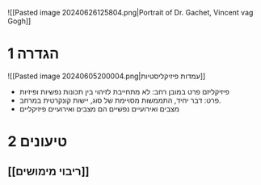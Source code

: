 ![[Pasted image 20240626125804.png|Portrait of Dr. Gachet, Vincent vag Gogh]]

# 1	הגדרה

![[Pasted image 20240605200004.png|עמדות פיזיקליסטיות]]
- פיזיקליזם פרט במובן רחב: לא מתחייבת לזיהוי בין תכונות נפשיות ופיזיות
- פרט: דבר יחיד, התממשות מסויימת של סוג, יישות קונקרטית במרחב.
- מצבים ואירועיים נפשיים הם מצבים ואירועיים פיזיקליים

# 2	טיעונים

## [[ריבוי מימושים]]